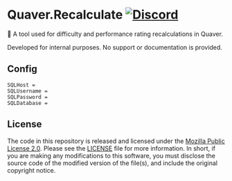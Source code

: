 # Quaver.Recalculate [![Discord](https://discordapp.com/api/guilds/354206121386573824/widget.png?style=shield)](https://discord.gg/nJa8VFr)
📏 A tool used for difficulty and performance rating recalculations in Quaver.

Developed for internal purposes. No support or documentation is provided.

## Config

```
SQLHost = 
SQLUsername = 
SQLPassword = 
SQLDatabase = 
```

## License

The code in this repository is released and licensed under the [Mozilla Public License 2.0](https://github.com/Swan/Quaver.Recalculate/blob/master/LICENSE). Please see the [LICENSE](https://github.com/Swan/Quaver.Recalculate/blob/master/LICENSE) file for more information. In short, if you are making any modifications to this software, you must disclose the source code of the modified version of the file(s), and include the original copyright notice.

